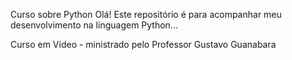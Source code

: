 Curso sobre Python
Olá! Este repositório é para acompanhar meu desenvolvimento na linguagem Python...

Curso em Vídeo - ministrado pelo Professor Gustavo Guanabara
